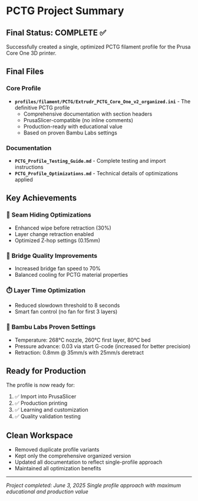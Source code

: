 # PCTG Project Summary

## Final Status: COMPLETE ✅

Successfully created a single, optimized PCTG filament profile for the Prusa Core One 3D printer.

## Final Files

### Core Profile

- **`profiles/filament/PCTG/Extrudr_PCTG_Core_One_v2_organized.ini`** - The definitive PCTG profile
  - Comprehensive documentation with section headers
  - PrusaSlicer-compatible (no inline comments)
  - Production-ready with educational value
  - Based on proven Bambu Labs settings

### Documentation

- **`PCTG_Profile_Testing_Guide.md`** - Complete testing and import instructions
- **`PCTG_Profile_Optimizations.md`** - Technical details of optimizations applied

## Key Achievements

### 🎯 **Seam Hiding Optimizations**

- Enhanced wipe before retraction (30%)
- Layer change retraction enabled
- Optimized Z-hop settings (0.15mm)

### 🌉 **Bridge Quality Improvements**

- Increased bridge fan speed to 70%
- Balanced cooling for PCTG material properties

### ⏱️ **Layer Time Optimization**

- Reduced slowdown threshold to 8 seconds
- Smart fan control (no fan for first 3 layers)

### 🔧 **Bambu Labs Proven Settings**

- Temperature: 268°C nozzle, 260°C first layer, 80°C bed
- Pressure advance: 0.03 via start G-code (increased for better precision)
- Retraction: 0.8mm @ 35mm/s with 25mm/s deretract

## Ready for Production

The profile is now ready for:

1. ✅ Import into PrusaSlicer
2. ✅ Production printing
3. ✅ Learning and customization
4. ✅ Quality validation testing

## Clean Workspace

- Removed duplicate profile variants
- Kept only the comprehensive organized version
- Updated all documentation to reflect single-profile approach
- Maintained all optimization benefits

---
*Project completed: June 3, 2025*
*Single profile approach with maximum educational and production value*
